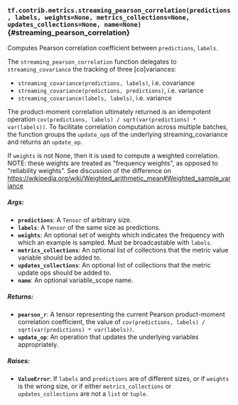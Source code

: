 ### `tf.contrib.metrics.streaming_pearson_correlation(predictions, labels, weights=None, metrics_collections=None, updates_collections=None, name=None)` {#streaming_pearson_correlation}

Computes Pearson correlation coefficient between `predictions`, `labels`.

The `streaming_pearson_correlation` function delegates to
`streaming_covariance` the tracking of three [co]variances:

- `streaming_covariance(predictions, labels)`, i.e. covariance
- `streaming_covariance(predictions, predictions)`, i.e. variance
- `streaming_covariance(labels, labels)`, i.e. variance

The product-moment correlation ultimately returned is an idempotent operation
`cov(predictions, labels) / sqrt(var(predictions) * var(labels))`. To
facilitate correlation computation across multiple batches, the function
groups the `update_op`s of the underlying streaming_covariance and returns an
`update_op`.

If `weights` is not None, then it is used to compute a weighted correlation.
NOTE: these weights are treated as "frequency weights", as opposed to
"reliability weights". See discussion of the difference on
https://wikipedia.org/wiki/Weighted_arithmetic_mean#Weighted_sample_variance

##### Args:


*  <b>`predictions`</b>: A `Tensor` of arbitrary size.
*  <b>`labels`</b>: A `Tensor` of the same size as predictions.
*  <b>`weights`</b>: An optional set of weights which indicates the frequency with which
    an example is sampled. Must be broadcastable with `labels`.
*  <b>`metrics_collections`</b>: An optional list of collections that the metric
    value variable should be added to.
*  <b>`updates_collections`</b>: An optional list of collections that the metric update
    ops should be added to.
*  <b>`name`</b>: An optional variable_scope name.

##### Returns:


*  <b>`pearson_r`</b>: A tensor representing the current Pearson product-moment
    correlation coefficient, the value of
    `cov(predictions, labels) / sqrt(var(predictions) * var(labels))`.
*  <b>`update_op`</b>: An operation that updates the underlying variables appropriately.

##### Raises:


*  <b>`ValueError`</b>: If `labels` and `predictions` are of different sizes, or if
    `weights` is the wrong size, or if either `metrics_collections` or
    `updates_collections` are not a `list` or `tuple`.

